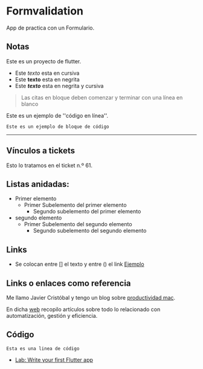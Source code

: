 # Formvalidation

App de practica con un Formulario.

## Notas

Este es un proyecto de flutter.

- Este _texto_ esta en cursiva
- Este **texto** esta en negrita
- Este ***texto*** esta en negrita y cursiva

> Las citas en bloque deben comenzar y terminar con una línea en blanco

Este es un ejemplo de ''código en línea''.

```
Este es un ejemplo de bloque de código
```

---

## Vínculos a tickets

Esto lo tratamos en el ticket n.º 61.

## Listas anidadas:

- Primer elemento
    - Primer Subelemento del primer elemento
	  - Segundo subelemento del primer elemento
- segundo elemento
    - Primer Subelemento del segundo elemento
	  - Segundo subelemento del segundo elemento

## Links

- Se colocan entre [] el texto y entre () el link [Ejemplo](https://www.google.com)


## Links o enlaces como referencia

Me llamo Javier Cristóbal y tengo un blog sobre [productividad mac][blog].

En dicha [web][blog] recopilo artículos sobre todo lo relacionado con automatización, gestión y eficiencia.

[blog]: http://limni.net/blog/

## Código

`Esta es una linea de código`


- [Lab: Write your first Flutter app](https://flutter.dev/docs/get-started/codelab)
